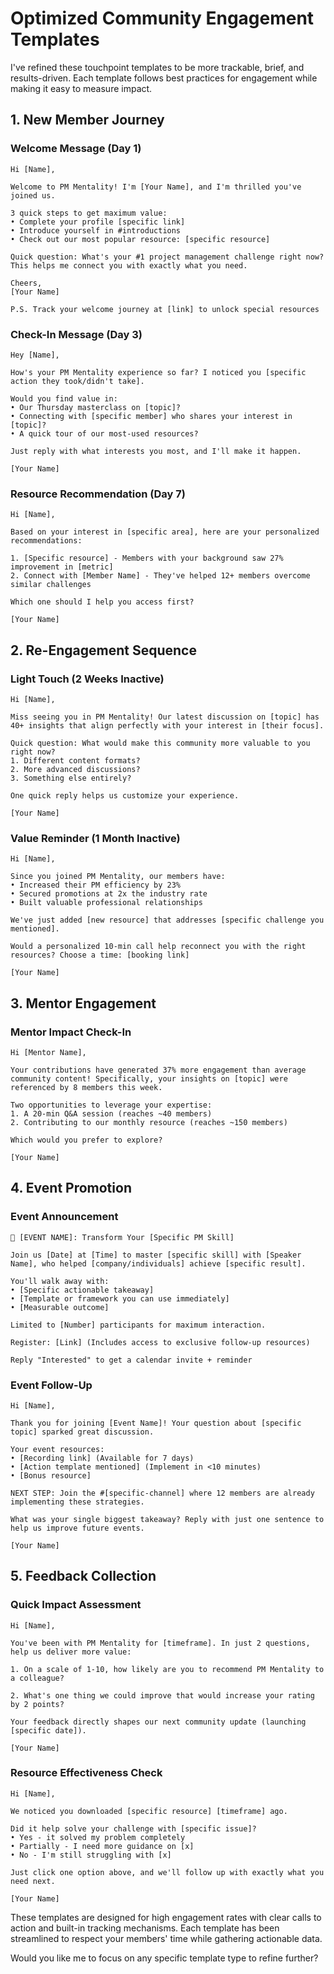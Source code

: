 # Optimized Community Engagement Templates

I've refined these touchpoint templates to be more trackable, brief, and results-driven. Each template follows best practices for engagement while making it easy to measure impact.

## 1. New Member Journey

### Welcome Message (Day 1)
```
Hi [Name],

Welcome to PM Mentality! I'm [Your Name], and I'm thrilled you've joined us.

3 quick steps to get maximum value:
• Complete your profile [specific link]
• Introduce yourself in #introductions
• Check out our most popular resource: [specific resource]

Quick question: What's your #1 project management challenge right now? This helps me connect you with exactly what you need.

Cheers,
[Your Name]

P.S. Track your welcome journey at [link] to unlock special resources
```

### Check-In Message (Day 3)
```
Hey [Name],

How's your PM Mentality experience so far? I noticed you [specific action they took/didn't take].

Would you find value in:
• Our Thursday masterclass on [topic]?
• Connecting with [specific member] who shares your interest in [topic]?
• A quick tour of our most-used resources?

Just reply with what interests you most, and I'll make it happen.

[Your Name]
```

### Resource Recommendation (Day 7)
```
Hi [Name],

Based on your interest in [specific area], here are your personalized recommendations:

1. [Specific resource] - Members with your background saw 27% improvement in [metric]
2. Connect with [Member Name] - They've helped 12+ members overcome similar challenges

Which one should I help you access first?

[Your Name]
```

## 2. Re-Engagement Sequence

### Light Touch (2 Weeks Inactive)
```
Hi [Name],

Miss seeing you in PM Mentality! Our latest discussion on [topic] has 40+ insights that align perfectly with your interest in [their focus].

Quick question: What would make this community more valuable to you right now?
1. Different content formats?
2. More advanced discussions?
3. Something else entirely?

One quick reply helps us customize your experience.

[Your Name]
```

### Value Reminder (1 Month Inactive)
```
Hi [Name],

Since you joined PM Mentality, our members have:
• Increased their PM efficiency by 23%
• Secured promotions at 2x the industry rate
• Built valuable professional relationships

We've just added [new resource] that addresses [specific challenge you mentioned].

Would a personalized 10-min call help reconnect you with the right resources? Choose a time: [booking link]

[Your Name]
```

## 3. Mentor Engagement

### Mentor Impact Check-In
```
Hi [Mentor Name],

Your contributions have generated 37% more engagement than average community content! Specifically, your insights on [topic] were referenced by 8 members this week.

Two opportunities to leverage your expertise:
1. A 20-min Q&A session (reaches ~40 members)
2. Contributing to our monthly resource (reaches ~150 members)

Which would you prefer to explore?

[Your Name]
```

## 4. Event Promotion

### Event Announcement
```
🚀 [EVENT NAME]: Transform Your [Specific PM Skill]

Join us [Date] at [Time] to master [specific skill] with [Speaker Name], who helped [company/individuals] achieve [specific result].

You'll walk away with:
• [Specific actionable takeaway]
• [Template or framework you can use immediately]
• [Measurable outcome]

Limited to [Number] participants for maximum interaction.

Register: [Link] (Includes access to exclusive follow-up resources)

Reply "Interested" to get a calendar invite + reminder
```

### Event Follow-Up
```
Hi [Name],

Thank you for joining [Event Name]! Your question about [specific topic] sparked great discussion.

Your event resources:
• [Recording link] (Available for 7 days)
• [Action template mentioned] (Implement in <10 minutes)
• [Bonus resource]

NEXT STEP: Join the #[specific-channel] where 12 members are already implementing these strategies.

What was your single biggest takeaway? Reply with just one sentence to help us improve future events.

[Your Name]
```

## 5. Feedback Collection

### Quick Impact Assessment
```
Hi [Name],

You've been with PM Mentality for [timeframe]. In just 2 questions, help us deliver more value:

1. On a scale of 1-10, how likely are you to recommend PM Mentality to a colleague?

2. What's one thing we could improve that would increase your rating by 2 points?

Your feedback directly shapes our next community update (launching [specific date]).

[Your Name]
```

### Resource Effectiveness Check
```
Hi [Name],

We noticed you downloaded [specific resource] [timeframe] ago.

Did it help solve your challenge with [specific issue]?
• Yes - it solved my problem completely
• Partially - I need more guidance on [x]
• No - I'm still struggling with [x]

Just click one option above, and we'll follow up with exactly what you need next.

[Your Name]
```

These templates are designed for high engagement rates with clear calls to action and built-in tracking mechanisms. Each template has been streamlined to respect your members' time while gathering actionable data.

Would you like me to focus on any specific template type to refine further?
